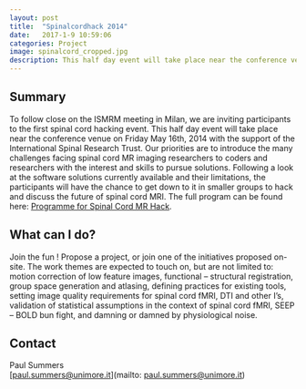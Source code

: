 ```yaml
---
layout: post
title:  "Spinalcordhack 2014"
date:   2017-1-9 10:59:06
categories: Project
image: spinalcord_cropped.jpg
description: This half day event will take place near the conference venue on Friday May 16th, 2014 with the support of the International Spinal Research Trust.
---
```

## Summary
To follow close on the ISMRM meeting in Milan, we are inviting participants to the first spinal cord hacking event. This half day event will take place near the conference venue on Friday May 16th, 2014 with the support of the International Spinal Research Trust. Our priorities are to introduce the many challenges facing spinal cord MR imaging researchers to coders and researchers with the interest and skills to pursue solutions. Following a look at the software solutions currently available and their limitations, the participants will have the chance to get down to it in smaller groups to hack and discuss the future of spinal cord MRI. The full program can be found here: [Programme for Spinal Cord MR Hack](http://brainhack.org/wp-content/uploads/sites//sites/3/2014/04/Programme-for-Spinal-Cord-MR-Hack.pdf).

## What can I do?
Join the fun ! Propose a project, or join one of the initiatives proposed on-site. The work themes are expected to touch on, but are not limited to: motion correction of low feature images, functional – structural registration, group space generation and atlasing, defining practices for existing tools, setting image quality requirements for spinal cord fMRI, DTI and other I’s, validation of statistical assumptions in the context of spinal cord fMRI, SEEP – BOLD bun fight, and damning or damned by physiological noise.


## Contact
Paul Summers  
[paul.summers@unimore.it](mailto: paul.summers@unimore.it)  
